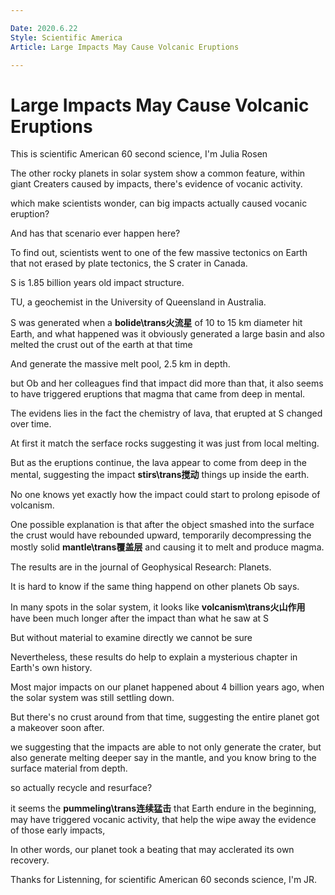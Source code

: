 ```yaml
---

Date: 2020.6.22
Style: Scientific America
Article: Large Impacts May Cause Volcanic Eruptions

---
```

# Large Impacts May Cause Volcanic Eruptions

This is scientific American 60 second science, I'm Julia Rosen

The other rocky planets in solar system show a common feature, within giant Creaters caused by impacts, there's evidence of vocanic activity.

which make scientists wonder, can big impacts actually caused vocanic eruption?

And has that scenario ever happen here?

To find out, scientists went to one of the few massive tectonics on Earth that not erased by plate tectonics, the S crater in Canada.

S is 1.85 billion years old impact structure.

TU, a geochemist in the University of Queensland in Australia.

S was generated when a **bolide\trans火流星** of 10 to 15 km diameter hit Earth, and what happened was it obviously generated a large basin and also melted the crust out of the earth at that time

And generate the massive melt pool, 2.5 km in depth.

but Ob and her colleagues find that impact did more than that, it also seems to have triggered eruptions that magma that came from deep in mental.

The evidens lies in the fact the chemistry of lava, that erupted at S changed over time.

At first it match the serface rocks suggesting it was just from local melting.

But as the eruptions continue, the lava appear to come from deep in the mental, suggesting the impact **stirs\trans搅动** things up inside the earth.

No one knows yet exactly how the impact could start to prolong episode of volcanism.

One possible explanation is that after the object smashed into the surface the crust would have rebounded upward, temporarily decompressing the mostly solid **mantle\trans覆盖层** and causing it to melt and produce magma.

The results are in the journal of Geophysical Research: Planets.

It is hard to know if the same thing happend on other planets Ob says.

In many spots in the solar system, it looks like **volcanism\trans火山作用** have been much longer after the impact than what he saw at S

But without material to examine directly we cannot be sure

Nevertheless, these results do help to explain a mysterious chapter in Earth's own history.

Most major impacts on our planet happened about 4 billion years ago, when the solar system was still settling down.

But there's no crust around from that time, suggesting the entire planet got a makeover soon after.

we suggesting that the impacts are able to not only generate the crater, but also generate melting deeper say in the mantle, and you know bring to the surface material from depth.

so actually recycle and resurface?

it seems the **pummeling\trans连续猛击** that Earth endure in the beginning, may have triggered vocanic activity, that help the wipe away the evidence of those early impacts,

In other words, our planet took a beating that may acclerated its own recovery.

Thanks for Listenning, for scientific American 60 seconds science, I'm JR.
